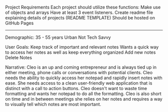 Project Requirements
Each project should utilize these functions:
Make use of objects and arrays
Have at least 3 event listeners.
Create readme file explaining details of projects (README TEMPLATE)
Should be hosted on GitHub Pages

-----------------------------------------------------------

Demographic:
35 - 55 years
Urban
Not Tech Savvy


User Goals:
Keep track of important and relevant notes
Wants a quick way to access her notes as well as keep everything organized
Add new notes
Delete Notes


Narrative:
Cleo is an up and coming entrepreneur and is always tied up in either meeting, phone calls or conversations with potential clients. Cleo needs the ability to quickly access her notepad and rapidly insert notes with ease. She needs access to a clean user-friendly web application that is distinct with a call to action buttons. Cleo doesn't want to waste time formatting and wants her notepad to do all the formatting. Cleo is also short on time and in between meetings she relies on her notes and requires a way to visually tell which notes are most important. 
